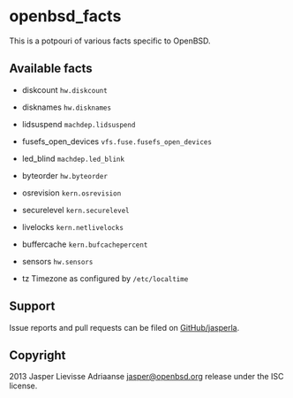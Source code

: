 openbsd_facts
=============

This is a potpouri of various facts specific to OpenBSD.

Available facts
---------------

- diskcount
  `hw.diskcount`

- disknames
  `hw.disknames`

- lidsuspend
  `machdep.lidsuspend`

- fusefs_open_devices
  `vfs.fuse.fusefs_open_devices`

- led_blind
  `machdep.led_blink`

- byteorder
  `hw.byteorder`

- osrevision
  `kern.osrevision`

- securelevel
  `kern.securelevel`

- livelocks
  `kern.netlivelocks`

- buffercache
  `kern.bufcachepercent`

- sensors
  `hw.sensors`

- tz
  Timezone as configured by `/etc/localtime`

Support
-------

Issue reports and pull requests can be filed on [GitHub/jasperla](https://github.com/jasperla/openbsd_facts/issues).

Copyright
---------

2013 Jasper Lievisse Adriaanse <jasper@openbsd.org> release under the ISC license.
